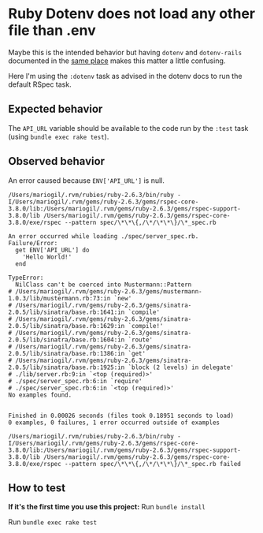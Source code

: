 # Ruby Dotenv does not load any other file than .env
Maybe this is the intended behavior but having `dotenv` and `dotenv-rails` documented
in the [same place](https://github.com/bkeepers/dotenv) makes this matter a little confusing.

Here I'm using the `:dotenv` task as advised in the dotenv docs to run the default RSpec
task.

## Expected behavior
The `API_URL` variable should be available to the code run by the `:test` task
(using `bundle exec rake test`).

## Observed behavior
An error caused because `ENV['API_URL']` is null.

```
/Users/mariogil/.rvm/rubies/ruby-2.6.3/bin/ruby -I/Users/mariogil/.rvm/gems/ruby-2.6.3/gems/rspec-core-3.8.0/lib:/Users/mariogil/.rvm/gems/ruby-2.6.3/gems/rspec-support-3.8.0/lib /Users/mariogil/.rvm/gems/ruby-2.6.3/gems/rspec-core-3.8.0/exe/rspec --pattern spec/\*\*\{,/\*/\*\*\}/\*_spec.rb

An error occurred while loading ./spec/server_spec.rb.
Failure/Error:
  get ENV['API_URL'] do
    'Hello World!'
  end

TypeError:
  NilClass can't be coerced into Mustermann::Pattern
# /Users/mariogil/.rvm/gems/ruby-2.6.3/gems/mustermann-1.0.3/lib/mustermann.rb:73:in `new'
# /Users/mariogil/.rvm/gems/ruby-2.6.3/gems/sinatra-2.0.5/lib/sinatra/base.rb:1641:in `compile'
# /Users/mariogil/.rvm/gems/ruby-2.6.3/gems/sinatra-2.0.5/lib/sinatra/base.rb:1629:in `compile!'
# /Users/mariogil/.rvm/gems/ruby-2.6.3/gems/sinatra-2.0.5/lib/sinatra/base.rb:1604:in `route'
# /Users/mariogil/.rvm/gems/ruby-2.6.3/gems/sinatra-2.0.5/lib/sinatra/base.rb:1386:in `get'
# /Users/mariogil/.rvm/gems/ruby-2.6.3/gems/sinatra-2.0.5/lib/sinatra/base.rb:1925:in `block (2 levels) in delegate'
# ./lib/server.rb:9:in `<top (required)>'
# ./spec/server_spec.rb:6:in `require'
# ./spec/server_spec.rb:6:in `<top (required)>'
No examples found.


Finished in 0.00026 seconds (files took 0.18951 seconds to load)
0 examples, 0 failures, 1 error occurred outside of examples

/Users/mariogil/.rvm/rubies/ruby-2.6.3/bin/ruby -I/Users/mariogil/.rvm/gems/ruby-2.6.3/gems/rspec-core-3.8.0/lib:/Users/mariogil/.rvm/gems/ruby-2.6.3/gems/rspec-support-3.8.0/lib /Users/mariogil/.rvm/gems/ruby-2.6.3/gems/rspec-core-3.8.0/exe/rspec --pattern spec/\*\*\{,/\*/\*\*\}/\*_spec.rb failed
```

## How to test
**If it's the first time you use this project:** Run `bundle install`

Run `bundle exec rake test`